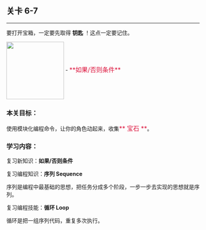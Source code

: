 ## 关卡 6-7

------
要打开宝箱，一定要先取得 **钥匙** ！这点一定要记住。

<img src="./scene/image/if_else.png" width = "150" alt="" align=center /> 
 - <font color=#DC143C size=3>**如果/否则条件**</font>

### 本关目标：
使用模块化编程命令，让你的角色动起来，收集<font color=#DC143C size=3>** 宝石 **</font>。

### 学习内容：
复习新知识：**如果/否则条件**

复习编程知识：**序列 Sequence**

序列是编程中最基础的思想，把任务分成多个阶段，一步一步去实现的思想就是序列。

复习编程技能：**循环 Loop**

循环是把一组序列代码，重复多次执行。
